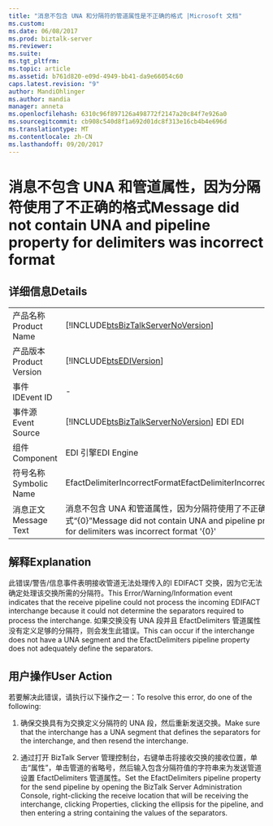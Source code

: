```yaml
---
title: "消息不包含 UNA 和分隔符的管道属性是不正确的格式 |Microsoft 文档"
ms.custom: 
ms.date: 06/08/2017
ms.prod: biztalk-server
ms.reviewer: 
ms.suite: 
ms.tgt_pltfrm: 
ms.topic: article
ms.assetid: b761d820-e09d-4949-bb41-da9e66054c60
caps.latest.revision: "9"
author: MandiOhlinger
ms.author: mandia
manager: anneta
ms.openlocfilehash: 6310c96f897126a498772f2147a20c84f7e926a0
ms.sourcegitcommit: cb908c540d8f1a692d01dc8f313e16cb4b4e696d
ms.translationtype: MT
ms.contentlocale: zh-CN
ms.lasthandoff: 09/20/2017
---
```

# <a name="message-did-not-contain-una-and-pipeline-property-for-delimiters-was-incorrect-format"></a><span data-ttu-id="ca61b-102">消息不包含 UNA 和管道属性，因为分隔符使用了不正确的格式</span><span class="sxs-lookup"><span data-stu-id="ca61b-102">Message did not contain UNA and pipeline property for delimiters was incorrect format</span></span>
## <a name="details"></a><span data-ttu-id="ca61b-103">详细信息</span><span class="sxs-lookup"><span data-stu-id="ca61b-103">Details</span></span>  
  
|||  
|-|-|  
|<span data-ttu-id="ca61b-104">产品名称</span><span class="sxs-lookup"><span data-stu-id="ca61b-104">Product Name</span></span>|[!INCLUDE[btsBizTalkServerNoVersion](../includes/btsbiztalkservernoversion-md.md)]|  
|<span data-ttu-id="ca61b-105">产品版本</span><span class="sxs-lookup"><span data-stu-id="ca61b-105">Product Version</span></span>|[!INCLUDE[btsEDIVersion](../includes/btsediversion-md.md)]|  
|<span data-ttu-id="ca61b-106">事件 ID</span><span class="sxs-lookup"><span data-stu-id="ca61b-106">Event ID</span></span>|-|  
|<span data-ttu-id="ca61b-107">事件源</span><span class="sxs-lookup"><span data-stu-id="ca61b-107">Event Source</span></span>|[!INCLUDE[btsBizTalkServerNoVersion](../includes/btsbiztalkservernoversion-md.md)]<span data-ttu-id="ca61b-108"> EDI</span><span class="sxs-lookup"><span data-stu-id="ca61b-108"> EDI</span></span>|  
|<span data-ttu-id="ca61b-109">组件</span><span class="sxs-lookup"><span data-stu-id="ca61b-109">Component</span></span>|<span data-ttu-id="ca61b-110">EDI 引擎</span><span class="sxs-lookup"><span data-stu-id="ca61b-110">EDI Engine</span></span>|  
|<span data-ttu-id="ca61b-111">符号名称</span><span class="sxs-lookup"><span data-stu-id="ca61b-111">Symbolic Name</span></span>|<span data-ttu-id="ca61b-112">EfactDelimiterIncorrectFormat</span><span class="sxs-lookup"><span data-stu-id="ca61b-112">EfactDelimiterIncorrectFormat</span></span>|  
|<span data-ttu-id="ca61b-113">消息正文</span><span class="sxs-lookup"><span data-stu-id="ca61b-113">Message Text</span></span>|<span data-ttu-id="ca61b-114">消息不包含 UNA 和管道属性，因为分隔符使用了不正确的格式“{0}”</span><span class="sxs-lookup"><span data-stu-id="ca61b-114">Message did not contain UNA and pipeline property for delimiters was incorrect format '{0}'</span></span>|  
  
## <a name="explanation"></a><span data-ttu-id="ca61b-115">解释</span><span class="sxs-lookup"><span data-stu-id="ca61b-115">Explanation</span></span>  
 <span data-ttu-id="ca61b-116">此错误/警告/信息事件表明接收管道无法处理传入的I EDIFACT 交换，因为它无法确定处理该交换所需的分隔符。</span><span class="sxs-lookup"><span data-stu-id="ca61b-116">This Error/Warning/Information event indicates that the receive pipeline could not process the incoming EDIFACT interchange because it could not determine the separators required to process the interchange.</span></span> <span data-ttu-id="ca61b-117">如果交换没有 UNA 段并且 EfactDelimiters 管道属性没有定义足够的分隔符，则会发生此错误。</span><span class="sxs-lookup"><span data-stu-id="ca61b-117">This can occur if the interchange does not have a UNA segment and the EfactDelimiters pipeline property does not adequately define the separators.</span></span>  
  
## <a name="user-action"></a><span data-ttu-id="ca61b-118">用户操作</span><span class="sxs-lookup"><span data-stu-id="ca61b-118">User Action</span></span>  
 <span data-ttu-id="ca61b-119">若要解决此错误，请执行以下操作之一：</span><span class="sxs-lookup"><span data-stu-id="ca61b-119">To resolve this error, do one of the following:</span></span>  
  
1.  <span data-ttu-id="ca61b-120">确保交换具有为交换定义分隔符的 UNA 段，然后重新发送交换。</span><span class="sxs-lookup"><span data-stu-id="ca61b-120">Make sure that the interchange has a UNA segment that defines the separators for the interchange, and then resend the interchange.</span></span>  
  
2.  <span data-ttu-id="ca61b-121">通过打开 BizTalk Server 管理控制台，右键单击将接收交换的接收位置，单击“属性”，单击管道的省略号，然后输入包含分隔符值的字符串来为发送管道设置 EfactDelimiters 管道属性。</span><span class="sxs-lookup"><span data-stu-id="ca61b-121">Set the EfactDelimiters pipeline property for the send pipeline by opening the BizTalk Server Administration Console, right-clicking the receive location that will be receiving the interchange, clicking Properties, clicking the ellipsis for the pipeline, and then entering a string containing the values of the separators.</span></span>